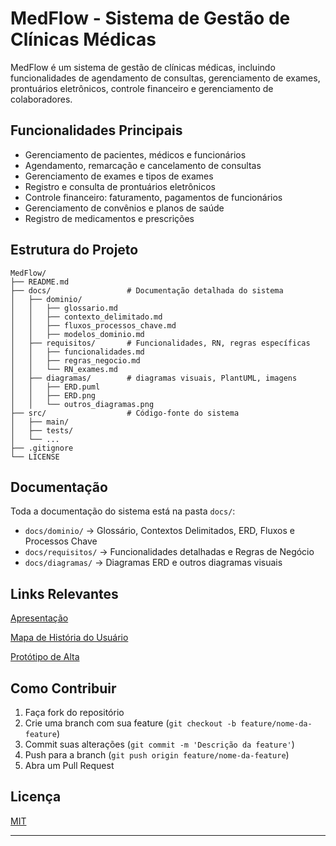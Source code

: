# MedFlow - Sistema de Gestão de Clínicas Médicas

MedFlow é um sistema de gestão de clínicas médicas, incluindo funcionalidades de agendamento de consultas, gerenciamento de exames, prontuários eletrônicos, controle financeiro e gerenciamento de colaboradores.

## Funcionalidades Principais

- Gerenciamento de pacientes, médicos e funcionários
- Agendamento, remarcação e cancelamento de consultas
- Gerenciamento de exames e tipos de exames
- Registro e consulta de prontuários eletrônicos
- Controle financeiro: faturamento, pagamentos de funcionários
- Gerenciamento de convênios e planos de saúde
- Registro de medicamentos e prescrições

## Estrutura do Projeto

```
MedFlow/
├── README.md
├── docs/                 # Documentação detalhada do sistema
│   ├── dominio/
│   │   ├── glossario.md
│   │   ├── contexto_delimitado.md
│   │   ├── fluxos_processos_chave.md
│   │   ├── modelos_dominio.md
│   ├── requisitos/       # Funcionalidades, RN, regras específicas
│   │   ├── funcionalidades.md
│   │   ├── regras_negocio.md
│   │   └── RN_exames.md
│   ├── diagramas/        # diagramas visuais, PlantUML, imagens
│   │   ├── ERD.puml
│   │   ├── ERD.png
│   │   └── outros_diagramas.png
├── src/                  # Código-fonte do sistema
│   ├── main/
│   ├── tests/
│   └── ...
├── .gitignore
└── LICENSE
```

## Documentação

Toda a documentação do sistema está na pasta `docs/`:

- `docs/dominio/` → Glossário, Contextos Delimitados, ERD, Fluxos e Processos Chave
- `docs/requisitos/` → Funcionalidades detalhadas e Regras de Negócio
- `docs/diagramas/` → Diagramas ERD e outros diagramas visuais

## Links Relevantes

[Apresentação](https://www.canva.com/design/DAG2SOGRfNA/2dYa-JtEtf6IzFEaxkcMcg/edit?utm_content=DAG2SOGRfNA&utm_campaign=designshare&utm_medium=link2&utm_source=sharebutton)

[Mapa de História do Usuário](https://docs.google.com/spreadsheets/d/1kf9p6PZdcArcFrWaBAwNw4lFPddTfPL4PkI4kUyHw2Q/edit?usp=sharing)

[Protótipo de Alta]([https://lovable.dev/projects/83b3df5b-93cc-497f-9b20-9732f14e1075](https://lovable.dev/projects/83b3df5b-93cc-497f-9b20-9732f14e1075?magic_link=mc_8d36ffe6-018b-4986-979c-299ff2c2c9e9))

## Como Contribuir

1. Faça fork do repositório
2. Crie uma branch com sua feature (`git checkout -b feature/nome-da-feature`)
3. Commit suas alterações (`git commit -m 'Descrição da feature'`)
4. Push para a branch (`git push origin feature/nome-da-feature`)
5. Abra um Pull Request

## Licença

[MIT](LICENSE)

---
